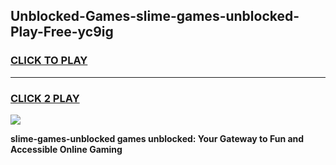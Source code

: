 
## Unblocked-Games-slime-games-unblocked-Play-Free-yc9ig
<h3>
<a href="https://premium76.site?title=slime-games-unblocked&ref=21A">CLICK TO PLAY</a></h3>
<hr>

<h3>
<a href="https://premium76.site?title=slime-games-unblocked&ref=21A">CLICK 2 PLAY</a>
  
</h3>

<a href="https://premium76.site?title=slime-games-unblocked&ref=21A"><img src="https://clearcache.store/games.png"></a>


**slime-games-unblocked games unblocked: Your Gateway to Fun and Accessible Online Gaming**
